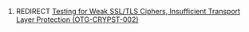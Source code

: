 1.  REDIRECT [Testing for Weak SSL/TLS Ciphers, Insufficient Transport
    Layer Protection
    (OTG-CRYPST-002)](Testing_for_Weak_SSL/TLS_Ciphers,_Insufficient_Transport_Layer_Protection_\(OTG-CRYPST-002\) "wikilink")
